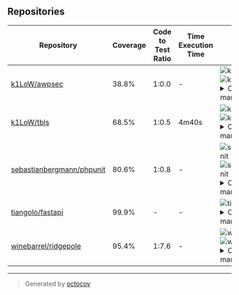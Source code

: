 ## Repositories

| Repository | Coverage | Code to Test Ratio | Time Execution Time | Badges |
| --- | --- | --- | --- | --- |
| [k1LoW/awpsec](https://github.com/k1LoW/awpsec) | 38.8% | 1:0.0 | - | ![k1LoW/awpsec](https://raw.githubusercontent.com/k1LoW/octocov/main/example/central/badges/k1LoW/awpsec/coverage.svg) ![k1LoW/awpsec](https://raw.githubusercontent.com/k1LoW/octocov/main/example/central/badges/k1LoW/awpsec/ratio.svg) <details><summary>Copy status badge markdown</summary>```![Coverage](https://raw.githubusercontent.com/k1LoW/octocov/main/example/central/badges/k1LoW/awpsec/coverage.svg)```<br>```![Code to Test Ratio](https://raw.githubusercontent.com/k1LoW/octocov/main/example/central/badges/k1LoW/awpsec/ratio.svg)```</details> |
| [k1LoW/tbls](https://github.com/k1LoW/tbls) | 68.5% | 1:0.5 | 4m40s | ![k1LoW/tbls](https://raw.githubusercontent.com/k1LoW/octocov/main/example/central/badges/k1LoW/tbls/coverage.svg) ![k1LoW/tbls](https://raw.githubusercontent.com/k1LoW/octocov/main/example/central/badges/k1LoW/tbls/ratio.svg) ![k1LoW/tbls](https://raw.githubusercontent.com/k1LoW/octocov/main/example/central/badges/k1LoW/tbls/time.svg) <details><summary>Copy status badge markdown</summary>```![Coverage](https://raw.githubusercontent.com/k1LoW/octocov/main/example/central/badges/k1LoW/tbls/coverage.svg)```<br>```![Code to Test Ratio](https://raw.githubusercontent.com/k1LoW/octocov/main/example/central/badges/k1LoW/tbls/ratio.svg)```<br>```![Test Execution Time](https://raw.githubusercontent.com/k1LoW/octocov/main/example/central/badges/k1LoW/tbls/time.svg)```</details> |
| [sebastianbergmann/phpunit](https://github.com/sebastianbergmann/phpunit) | 80.6% | 1:0.8 | - | ![sebastianbergmann/phpunit](https://raw.githubusercontent.com/k1LoW/octocov/main/example/central/badges/sebastianbergmann/phpunit/coverage.svg) ![sebastianbergmann/phpunit](https://raw.githubusercontent.com/k1LoW/octocov/main/example/central/badges/sebastianbergmann/phpunit/ratio.svg) <details><summary>Copy status badge markdown</summary>```![Coverage](https://raw.githubusercontent.com/k1LoW/octocov/main/example/central/badges/sebastianbergmann/phpunit/coverage.svg)```<br>```![Code to Test Ratio](https://raw.githubusercontent.com/k1LoW/octocov/main/example/central/badges/sebastianbergmann/phpunit/ratio.svg)```</details> |
| [tiangolo/fastapi](https://github.com/tiangolo/fastapi) | 99.9% | - | - | ![tiangolo/fastapi](https://raw.githubusercontent.com/k1LoW/octocov/main/example/central/badges/tiangolo/fastapi/coverage.svg) <details><summary>Copy status badge markdown</summary>```![Coverage](https://raw.githubusercontent.com/k1LoW/octocov/main/example/central/badges/tiangolo/fastapi/coverage.svg)```</details> |
| [winebarrel/ridgepole](https://github.com/winebarrel/ridgepole) | 95.4% | 1:7.6 | - | ![winebarrel/ridgepole](https://raw.githubusercontent.com/k1LoW/octocov/main/example/central/badges/winebarrel/ridgepole/coverage.svg) ![winebarrel/ridgepole](https://raw.githubusercontent.com/k1LoW/octocov/main/example/central/badges/winebarrel/ridgepole/ratio.svg) <details><summary>Copy status badge markdown</summary>```![Coverage](https://raw.githubusercontent.com/k1LoW/octocov/main/example/central/badges/winebarrel/ridgepole/coverage.svg)```<br>```![Code to Test Ratio](https://raw.githubusercontent.com/k1LoW/octocov/main/example/central/badges/winebarrel/ridgepole/ratio.svg)```</details> |

---

> Generated by [octocov](https://github.com/k1LoW/octocov)
